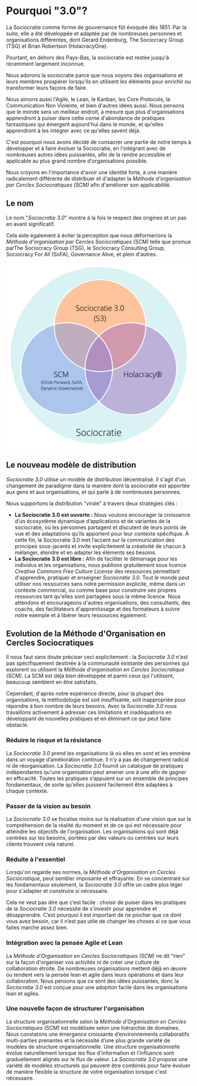 # Pourquoi "3.0"?

La Sociocratie comme forme de gouvernance fût évoquée dès 1851. Par la suite, elle a été développée et adaptée par de nombreuses personnes et organisations différentes, dont Gerard Endenburg, The Sociocracy Group (TSG) et Brian Robertson (HolacracyOne).

Pourtant, en dehors des Pays-Bas, la sociocratie est restée jusqu'à récemment largement inconnue.

Nous adorons la sociocratie parce que nous voyons des organisations et leurs membres prospérer lorsqu'ils en utilisent les éléments pour enrichir ou transformer leurs façons de faire.

Nous aimons aussi l'Agile, le Lean, le Kanban, les Core Protocols, la Communication Non Violente, et bien d'autres idées aussi. Nous pensons que le monde sera un meilleur endroit, à mesure que plus d'organisations apprendront à puiser dans cette corne d'abondance de pratiques fantastiques qui émergent aujourd'hui dans le monde, et qu'elles apprendront à les intégrer avec ce qu'elles savent déjà.

C'est pourquoi nous avons décidé de consacrer une partie de notre temps à développer et à faire évoluer la Sociocratie, en l'intégrant avec de nombreuses autres idées puissantes, afin de la rendre accessible et applicable au plus grand nombre d'organisations possible.

Nous croyons en l'importance d'avoir une identité forte, à une manière radicalement différente de distribuer et d'adapter la *Méthode d'organisation par Cercles Sociocratiques (SCM)* afin d'améliorer son applicabilité.

## Le nom

Le nom "*Sociocratie 3.0*" montre à la fois le respect des origines et un pas en avant significatif.

Cela aide également à éviter la perception que nous déformerions la *Méthode d'organisation par Cercles Sociocratiques (SCM)* telle que promue parThe Sociocracy Group (TSG), le Sociocracy Consulting Group, Sociocracy For All (SoFA), Governance Alive, et plein d'autres.

![Trois variantes de sociocratie](img/context/sociocracy-variants.png)

## Le nouveau modèle de distribution

*Sociocratie 3.0* utilise un modèle de distribution décentralisé. Il s'agit d'un changement de paradigme dans la manière dont la sociocratie est apportée aux gens et aux organisations, et qui parle à de nombreuses personnes.

Nous supportons la distribution "virale" à travers deux stratégies clés :

* **La Sociocratie 3.0 est ouverte :** Nous voulons encourager la croissance d’un écosystème dynamique d’applications et de variantes de la sociocratie, où les personnes partagent et discutent de leurs points de vue et des adaptations qu’ils apportent pour leur contexte spécifique. À cette fin, la Sociocratie 3.0 met l’accent sur la communication des principes sous-jacents et invite explicitement la créativité de chacun à mélanger, étendre et en adapter les éléments ses besoins.
* **La Sociocratie 3.0 est libre :** Afin de faciliter le démarrage pour les individus et les organisations, nous publions gratuitement sous licence *Creative Commons Free Culture License* des ressources permettant d'apprendre, pratiquer et enseigner *Sociocratie 3.0*. Tout le monde peut utiliser nos ressources sans notre permission explicite, même dans un contexte commercial, ou comme base pour construire ses propres ressources tant qu'elles sont partagées sous la même licence. Nous attendons et encourageons d'autres organisations, des consultants, des coachs, des facilitateurs d'apprentissage et des formateurs à suivre notre exemple et à libérer leurs ressources également.

## Evolution de la Méthode d'Organisation en Cercles Sociocratiques

Il nous faut sans doute préciser ceci explicitement : la *Sociocratie 3.0* n'est pas spécifiquement destinée à la communauté existante des personnes qui explorent ou utilisent la *Méthode d'organisation en Cercles Sociocratique (SCM)*. La SCM est déjà bien développée et parmi ceux qui l'utilisent, beaucoup semblent en être satisfaits.

Cependant, d'après notre expérience directe, pour la plupart des organisations, la méthodologie est soit insuffisante, soit inappropriée pour répondre à bon nombre de leurs besoins. Avec la *Sociocratie 3.0* nous travaillons activement à adresser ces limitations et inadéquations en développant de nouvelles pratiques et en éliminant ce qui peut faire obstacle.

### Réduire le risque et la résistance

La *Sociocratie 3.0* prend les organisations là où elles en sont et les emmène dans un voyage d’amélioration continue. Il n’y a pas de changement radical ni de réorganisation. La *Sociocratie 3.0* fournit un catalogue de pratiques indépendantes qu'une organisation peut amener une à une afin de gagner en efficacité. Toutes les pratiques s’appuient sur un ensemble de principes fondamentaux, de sorte qu'elles puissent facilement être adaptées à chaque contexte.

### Passer de la vision au besoin

La *Sociocratie 3.0* se focalise moins sur la réalisation d'une vision que sur la compréhension de la réalité du moment et de ce qui est nécessaire pour atteindre les objectifs de l'organisation. Les organisations qui sont déjà centrées sur les besoins, portées par des valeurs ou centrées sur leurs clients trouvent cela naturel.

### Réduite à l'essentiel

Lorsqu'on regarde ses normes, la *Méthode d'Organisation en Cercles Sociocratique*, peut sembler imposante et effrayante. En se concentrant sur les fondamentaux seulement, la *Sociocratie 3.0* offre un cadre plus léger pour s'adapter et construire si nécessaire.

Cela ne veut pas dire que c’est facile : choisir de puiser dans les pratiques de la *Sociocratie 3.0* nécessite de s'investir pour apprendre et désapprendre. C’est pourquoi il est important de ne piocher que ce dont vous avez besoin, car il n’est pas utile de changer les choses si ce que vous faites marche assez bien.

### Intégration avec la pensée Agile et Lean

La *Méthode d'Organisation en Cercles Sociocratiques (SCM)* ne dit "rien" sur la façon d'organiser vos activités ni de créer une culture de collaboration étroite. De nombreuses organisations mettent déjà en œuvre ou tendent vers la pensée lean et agile dans leurs opérations et dans leur collaboration. Nous pensons que ce sont des idées puissantes, donc la *Sociocratie 3.0* est conçue pour une adoption facile dans les organisations lean et agiles.

### Une nouvelle façon de structurer l'organisation

La structure organisationnelle selon la *Méthode d'Organisation en Cercles Sociocratiques (SCM)* est modélisée selon une hiérarchie de domaines. Nous constatons une émergence croissante d’environnements collaboratifs multi-parties prenantes et la nécessité d’une plus grande variété de modèles de structure organisationnelle. Une structure organisationnelle évolue naturellement lorsque les flux d'information et l'influence sont graduellement alignés sur le flux de valeur. La *Sociocratie 3.0* propose une variété de modèles structurels qui peuvent être combinés pour faire évoluer de manière flexible la structure de votre organisation lorsque c'est nécessaire.